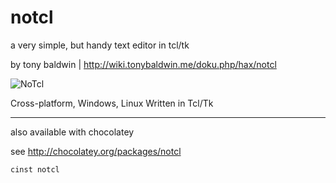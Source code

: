 notcl
=====

a very simple, but handy text editor in tcl/tk

by tony baldwin | http://wiki.tonybaldwin.me/doku.php/hax/notcl

![NoTcl](http://tonybaldwin.me/images/notclshot201402041200.png)

Cross-platform, Windows, Linux
Written in Tcl/Tk

---------
also available with chocolatey

see http://chocolatey.org/packages/notcl

`cinst notcl`

